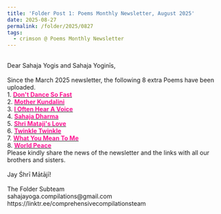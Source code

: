 ```yaml
---
title: 'Folder Post 1: Poems Monthly Newsletter, August 2025'
date: 2025-08-27
permalink: /folder/2025/0827
tags:
  - crimson @ Poems Monthly Newsletter
---
```


<p>
<br>
Dear Sahaja Yogis and Sahaja Yoginīs,<br>
<br>
Since the March 2025 newsletter, the following 8 extra Poems have been uploaded.<br>
1. <a href="https://seven-teams.github.io/folder/2001-JK-Dont-dance-so-fast-SA"> <font color="DeepPink"><b>Don't Dance So Fast</b></font></a><br>
2. <a href="https://seven-teams.github.io/folder/2001-P-Mother-Kundalini-SA"> <font color="DeepPink"><b>Mother Kundalini</b></font></a><br>
3. <a href="https://seven-teams.github.io/folder/2001-K-I-often-hear-a-voice-SA"> <font color="DeepPink"><b>I Often Hear A Voice</b></font></a><br>
4. <a href="https://seven-teams.github.io/folder/2001-KH-Sahaja-Dharma-SA"> <font color="DeepPink"><b>Sahaja Dharma</b></font></a><br>
5. <a href="https://seven-teams.github.io/folder/2001-O-Shri-Matajis-Love-SA"> <font color="DeepPink"><b>Shri Mataji's Love</b></font></a><br>
6. <a href="https://seven-teams.github.io/folder/2001-MP-Twinkle-SA"> <font color="DeepPink"><b>Twinkle Twinkle</b></font></a><br>
7. <a href="https://seven-teams.github.io/folder/2001-JG-What-You-Mean-To-Me-SA"> <font color="DeepPink"><b>What You Mean To Me</b></font></a><br>
8. <a href="https://seven-teams.github.io/folder/2001-ND-World-Peace-SA"> <font color="DeepPink"><b>World Peace</b></font></a><br>
Please kindly share the news of the newsletter and the links with all our brothers and sisters.<br>
<br>
Jay Śhrī Mātājī!<br>
<br>
The Folder Subteam<br>
sahajayoga.compilations@gmail.com<br>
https://linktr.ee/comprehensivecompilationsteam<br>
</p>